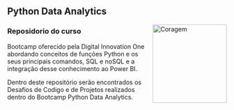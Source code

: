 ## Python Data Analytics



<img align ="right" padding="20px" alt="Coragem" height="180" width="170" border-radios="30" src="https://hermes.dio.me/tracks/0136518c-68d6-4198-bdbe-6d982c3a1261.png">

### Reposidorio do curso

Bootcamp oferecido pela Digital Innovation One abordando conceitos de funções Python e os seus principais comandos, SQL e noSQL e a integração desse conhecimento ao Power BI.

Dentro deste repositório serão encontrados os Desafios de Codigo e de Projetos realizados dentro do Bootcamp Python Data Analytics.
